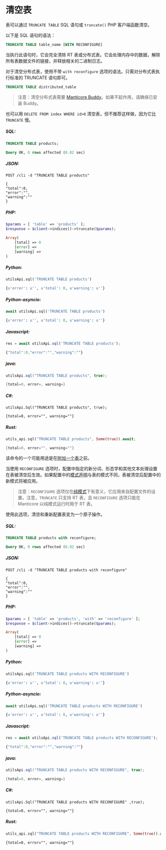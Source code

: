 # 清空表

<!-- example truncate -->

表可以通过 `TRUNCATE TABLE` SQL 语句或 `truncate()` PHP 客户端函数清空。

以下是 SQL 语句的语法：

```sql
TRUNCATE TABLE table_name [WITH RECONFIGURE]
```

当执行此语句时，它会完全清除 RT 表或分布式表。它会处理内存中的数据，解除所有表数据文件的链接，并释放相关的二进制日志。

对于清空分布式表，使用不带 `with reconfigure` 选项的语法。只需对分布式表执行标准的 TRUNCATE 语句即可。

```sql
TRUNCATE TABLE distributed_table
```

> 注意：清空分布式表需要 [Manticore Buddy](../Installation/Manticore_Buddy.md)。如果不起作用，请确保已安装 Buddy。

也可以用 `DELETE FROM index WHERE id>0` 清空表，但不推荐这样做，因为它比 `TRUNCATE` 慢。

<!-- intro -->
##### SQL:
<!-- request SQL -->

```sql
TRUNCATE TABLE products;
```
<!-- response SQL -->

```sql
Query OK, 0 rows affected (0.02 sec)
```

<!-- intro -->
##### JSON:

<!-- request JSON -->

```http
POST /cli -d "TRUNCATE TABLE products"
```

<!-- response JSON -->
```http
{
"total":0,
"error":"",
"warning":""
}
```

<!-- intro -->
##### PHP:

<!-- request PHP -->

```php
$params = [ 'table' => 'products' ];
$response = $client->indices()->truncate($params);
```

<!-- response PHP -->
```php
Array(
    [total] => 0
    [error] =>
    [warning] =>
)
```
<!-- intro -->
##### Python:

<!-- request Python -->

```python
utilsApi.sql('TRUNCATE TABLE products')
```

<!-- response Python -->
```python
{u'error': u'', u'total': 0, u'warning': u''}
```

<!-- intro -->
##### Python-asyncio:

<!-- request Python-asyncio -->

```python
await utilsApi.sql('TRUNCATE TABLE products')
```

<!-- response Python-asyncio -->
```python
{u'error': u'', u'total': 0, u'warning': u''}
```

<!-- intro -->
##### Javascript:

<!-- request javascript -->

```javascript
res = await utilsApi.sql('TRUNCATE TABLE products');
```

<!-- response javascript -->
```javascript
{"total":0,"error":"","warning":""}
```

<!-- intro -->
##### java:

<!-- request Java -->

```java
utilsApi.sql("TRUNCATE TABLE products", true);
```

<!-- response Java -->
```java
{total=0, error=, warning=}
```

<!-- intro -->
##### C#:

<!-- request C# -->

```clike
utilsApi.Sql("TRUNCATE TABLE products", true);
```

<!-- response C# -->
```clike
{total=0, error="", warning=""}
```

<!-- intro -->
##### Rust:

<!-- request Rust -->

```rust
utils_api.sql("TRUNCATE TABLE products", Some(true)).await;
```

<!-- response Rust -->
```rust
{total=0, error="", warning=""}
```

<!-- end -->

该命令的一个可能用途是在[附加一个表](Data_creation_and_modification/Adding_data_from_external_storages/Adding_data_to_tables/Attaching_one_table_to_another.md)之前。

<!-- example truncate with RECONFIGURE -->

当使用 `RECONFIGURE` 选项时，配置中指定的新分词、形态学和其他文本处理设置在表被清空后生效。如果配置中的[模式声明](Creating_a_table/Data_types.md)与表的模式不同，表被清空后配置中的新模式将被应用。

> 注意：`RECONFIGURE` 选项仅在[纯模式](Read_this_first#Real-time-mode-vs-plain-mode)下有意义，它应用来自配置文件的设置。注意，`TRUNCATE` 只支持 RT 表，且 `RECONFIGURE` 选项只能在 Manticore 以纯模式运行时用于 RT 表。

使用此选项，清空和重新配置表变为一个原子操作。

<!-- intro -->
##### SQL:
<!-- request SQL -->

```sql
TRUNCATE TABLE products with reconfigure;
```
<!-- response SQL -->

```sql
Query OK, 0 rows affected (0.02 sec)
```

<!-- intro -->
##### JSON:

<!-- request HTTP -->

```http
POST /cli -d "TRUNCATE TABLE products with reconfigure"
```

<!-- response HTTP -->
```http
{
"total":0,
"error":"",
"warning":""
}
```

<!-- intro -->
##### PHP:

<!-- request PHP -->

```php
$params = [ 'table' => 'products', 'with' => 'reconfigure' ];
$response = $client->indices()->truncate($params);
```

<!-- response PHP -->
```php
Array(
    [total] => 0
    [error] =>
    [warning] =>
)
```
<!-- intro -->
##### Python:

<!-- request Python -->

```python
utilsApi.sql('TRUNCATE TABLE products WITH RECONFIGURE')
```

<!-- response Python -->
```python
{u'error': u'', u'total': 0, u'warning': u''}
```

<!-- intro -->
##### Python-asyncio:

<!-- request Python-asyncio -->

```python
await utilsApi.sql('TRUNCATE TABLE products WITH RECONFIGURE')
```

<!-- response Python-asyncio -->
```python
{u'error': u'', u'total': 0, u'warning': u''}
```

<!-- intro -->
##### Javascript:

<!-- request javascript -->

```javascript
res = await utilsApi.sql('TRUNCATE TABLE products WITH RECONFIGURE');
```

<!-- response javascript -->
```javascript
{"total":0,"error":"","warning":""}
```

<!-- intro -->
##### java:

<!-- request Java -->

```java
utilsApi.sql("TRUNCATE TABLE products WITH RECONFIGURE", true);
```

<!-- response Java -->
```java
{total=0, error=, warning=}
```

<!-- intro -->
##### C#:

<!-- request C# -->

```clike
utilsApi.Sql("TRUNCATE TABLE products WITH RECONFIGURE" ,true);
```

<!-- response C# -->
```clike
{total=0, error="", warning=""}
```

<!-- intro -->
##### Rust:

<!-- request Rust -->

```rust
utils_api.sql("TRUNCATE TABLE products WITH RECONFIGURE", Some(true)).await;
```

<!-- response C# -->
```clike
{total=0, error="", warning=""}
```

<!-- end -->
<!-- proofread -->

